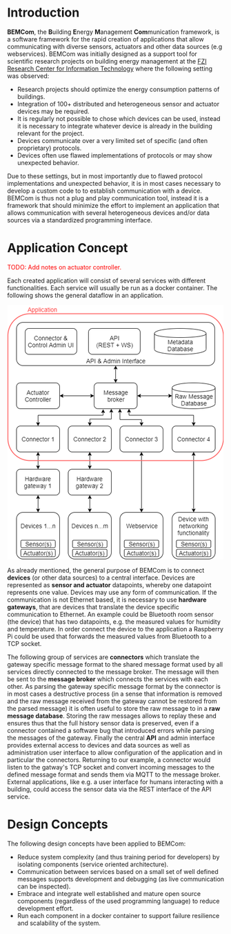 # Introduction

**BEMCom**, the **B**uilding **E**nergy **M**anagement **Com**munication framework, is a software framework for the rapid creation of applications that allow communicating with diverse sensors, actuators and other data sources (e.g webservices). BEMCom was initially designed as a support tool for scientific research projects on building energy management at the [FZI Research Center for Information Technology](https://www.fzi.de/en/about-us/) where the following setting was observed:

* Research projects should optimize the energy consumption patterns of buildings.
* Integration of 100+ distributed and heterogeneous sensor and actuator devices may be required. 
* It is regularly not possible to chose which devices can be used, instead it is necessary to integrate whatever device is already in the building relevant for the project.
* Devices communicate over a very limited set of specific (and often proprietary) protocols. 
* Devices often use flawed implementations of protocols or may show unexpected behavior. 

Due to these settings, but in most importantly due to flawed protocol implementations and unexpected behavior, it is in most cases necessary to develop a custom code to to establish communication with a device. BEMCom is thus not a plug and play communication tool, instead it is a framework that should minimize the effort to implement an application that allows communication with several heterogeneous devices and/or data sources via a standardized programming interface.

# Application Concept

<font color="red">TODO: Add notes on actuator controller.</font>

Each created application will consist of several services with different functionalities. Each service will usually be run as a docker container. The following shows the general dataflow in an application.

![service_concept](graphics/service_concept.png)

As already mentioned, the general purpose of BEMCom is to connect **devices** (or other data sources) to a central interface. Devices are represented as **sensor and actuator** datapoints, whereby one datapoint represents one value. Devices may use any form of communication. If the communication is not Ethernet based, it is necessary to use **hardware gateways**, that are devices that translate the device specific communication to Ethernet. An example could be Bluetooth room sensor (the device) that has two datapoints, e.g. the measured values for humidity and temperature. In order connect the device to the application a Raspberry Pi could be used that forwards the measured values from Bluetooth to a TCP socket.

The following group of services are **connectors** which translate the gateway specific message format to the shared message format used by all services directly connected to the message broker. The message will then be sent to the **message broker** which connects the services with each other. As parsing the gateway specific message format by the connector is in most cases a destructive process (in a sense that information is removed and the raw message received from the gateway cannot be restored from the parsed message) it is often useful to store the raw message to in a **raw message database**. Storing the raw messages allows to replay these and ensures thus that the full history sensor data is preserved, even if a connector contained a software bug that introduced errors while parsing the messages of the gateway. Finally the central **API** and admin interface provides external access to devices and data sources as well as administration user interface to allow configuration of the application and in particular the connectors. Returning to our example, a connector would listen to the gatway's TCP socket and convert incoming messages to the defined message format and sends them via MQTT to the message broker. External applications, like e.g. a user interface for humans interacting with a building, could access the sensor data via the REST interface of the API service.

# Design Concepts

The following design concepts have been applied to BEMCom:

* Reduce system complexity (and thus training period for developers) by isolating components (service oriented architecture).
* Communication between services based on a small set of well defined messages supports development and debugging (as live communication can be inspected).
* Embrace and integrate well established and mature open source components (regardless of the used programming language) to reduce development effort.
* Run each component in a docker container to support failure resilience and scalability of the system.